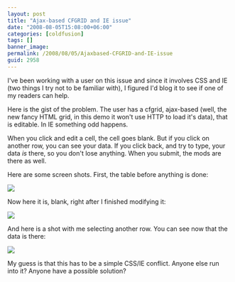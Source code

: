 ```yaml
---
layout: post
title: "Ajax-based CFGRID and IE issue"
date: "2008-08-05T15:08:00+06:00"
categories: [coldfusion]
tags: []
banner_image: 
permalink: /2008/08/05/Ajaxbased-CFGRID-and-IE-issue
guid: 2958
---
```


I've been working with a user on this issue and since it involves CSS and IE (two things I try not to be familiar with), I figured I'd blog it to see if one of my readers can help.

Here is the gist of the problem. The user has a cfgrid, ajax-based (well, the new fancy HTML grid, in this demo it won't use HTTP to load it's data), that is editable. In IE something odd happens. 

When you click and edit a cell, the cell goes blank. But if you click on another row, you can see your data. If you click back, and try to type, your data <i>is</i> there, so you don't lose anything. When you submit, the mods are there as well.

Here are some screen shots. First, the table before anything is done:

<img src="https://static.raymondcamden.com/images//Picture 116.png">

Now here it is, blank, right after I finished modifying it:

<img src="https://static.raymondcamden.com/images/cfjedi//Picture 27.png">

And here is a shot with me selecting another row. You can see now that the data is there:

<img src="https://static.raymondcamden.com/images/cfjedi//Picture 35.png">

My guess is that this has to be a simple CSS/IE conflict. Anyone else run into it? Anyone have a possible solution?